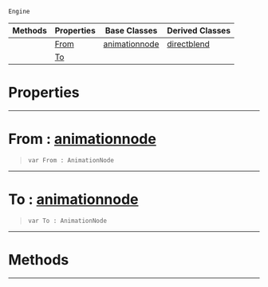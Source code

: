  `Engine`

|Methods|Properties|Base Classes|Derived Classes|
|---|---|---|---|
| |[ From](dualblenddirectblend.md#from-zilch-engine-documen)|[animationnode](animationnode.md)|[directblend](directblend.md)|
| |[ To](dualblenddirectblend.md#to-zilch-engine-documenta)| | |


 #  Properties


---  
 #  From : [animationnode](animationnode.md)

> 
> ``` lang=cpp, name=Nada
> var From : AnimationNode


---  
 #  To : [animationnode](animationnode.md)

> 
> ``` lang=cpp, name=Nada
> var To : AnimationNode


---  
 #  Methods


---  
 

 